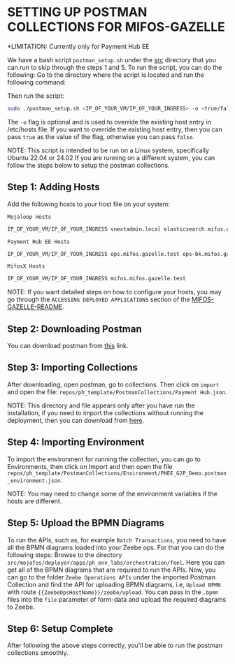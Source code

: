 # SETTING UP POSTMAN COLLECTIONS FOR MIFOS-GAZELLE

*LIMITATION:  Currently only for Payment Hub EE 

We have a bash script `postman_setup.sh` under the [src](../src/utils/) directory that you can run to skip through the steps 1 and 5. 
To run the script, you can do the following:
Go to the directory where the script is located and run the following command:

Then run the script:
```bash
sudo ./postman_setup.sh <IP_OF_YOUR_VM/IP_OF_YOUR_INGRESS> -o <true/false>
```

The `-o` flag is optional and is used to override the existing host entry in /etc/hosts file. If you want to override the existing host entry, then you can pass `true` as the value of the flag, otherwise you can pass `false`.

NOTE: This script is intended to be run on a Linux system, specifically Ubuntu 22.04 or 24.02 If you are running on a different system, you can follow the steps below to setup the postman collections.

## Step 1: Adding Hosts
Add the following hosts to your host file on your system:

`Mojaloop Hosts`
```bash
IP_OF_YOUR_VM/IP_OF_YOUR_INGRESS vnextadmin.local elasticsearch.mifos.gazelle.test kibana.mifos.gazelle.test mongoexpress.mifos.gazelle.test kafkaconsole.mifos.gazelle.test fspiop.mifos.gazelle.test bluebank.mifos.gazelle.test greenbank.mifos.gazelle.test mifos.mifos.gazelle.test
```

`Payment Hub EE Hosts`
```bash
IP_OF_YOUR_VM/IP_OF_YOUR_INGRESS ops.mifos.gazelle.test ops-bk.mifos.gazelle.test bulk-connector.mifos.gazelle.test messagegateway.mifos.gazelle.test minio.mifos.gazelle.test ams-mifos.mifos.gazelle.test bill-pay.mifos.gazelle.test channel.mifos.gazelle.test channel-gsma.mifos.gazelle.test crm.mifos.gazelle.test mockpayment.mifos.gazelle.test mojaloop.mifos.gazelle.test identity-mapper.mifos.gazelle.test analytics.mifos.gazelle.test vouchers.mifos.gazelle.test zeebeops.mifos.gazelle.test notifications.mifos.gazelle.test
```

`MifosX Hosts`
```bash
IP_OF_YOUR_VM/IP_OF_YOUR_INGRESS mifos.mifos.gazelle.test
```

NOTE: If you want detailed steps on how to configure your hosts, you may go through the `ACCESSING DEPLOYED APPLICATIONS` section of the [MIFOS-GAZELLE-README](MIFOS-GAZELLE-README.md).

## Step 2: Downloading Postman
You can download postman from [this](https://www.postman.com/downloads) link.

## Step 3: Importing Collections
After downloading, open postman, go to collections. Then click on `import` and open the file: `repos/ph_template/PostmanCollections/Payment Hub.json`.

NOTE: This directory and file appears only after you have run the installation, if you need to import the collections without running the deployment, then you can download from [here](https://raw.githubusercontent.com/openMF/ph-ee-env-template/master/PostmanCollections/Payment%20Hub.json).


## Step 4: Importing Environment
To import the environment for running the collection, you can go to Environments, then click on Import and then open the file `repos/ph_template/PostmanCollections/Environment/PHEE_G2P_Demo.postman_environment.json`.

NOTE: You may need to change some of the environment variables if the hosts are different.

## Step 5: Upload the BPMN Diagrams
To run the APIs, such as, for example `Batch Transactions`, you need to have all the BPMN diagrams loaded into your Zeebe ops.
For that you can do the following steps:
Browse to the directory `src/mojafos/deployer/apps/ph_env_labs/orchestration/feel`. Here you can get all of the BPMN diagrams that are required to run the APIs. 
Now, you can go to the folder `Zeebe Operations APIs` under the imported Postman Collection and find the API for uploading BPMN diagrams, i.e, `Upload BPMN` with route `{{ZeebeOpsHostName}}/zeebe/upload`.
You can pass in the `.bpmn` files into the `file` parameter of form-data and upload the required diagrams to Zeebe.

## Step 6: Setup Complete
After following the above steps correctly, you'll be able to run the postman collections smoothly.

